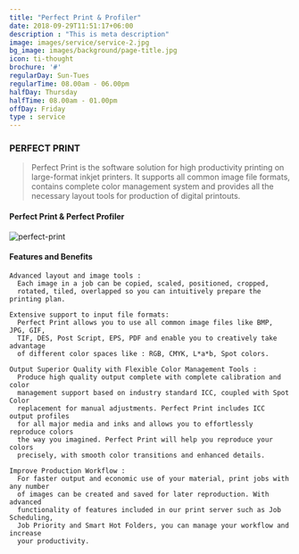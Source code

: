 ```yaml
---
title: "Perfect Print & Profiler"
date: 2018-09-29T11:51:17+06:00
description : "This is meta description"
image: images/service/service-2.jpg
bg_image: images/background/page-title.jpg
icon: ti-thought
brochure: '#'
regularDay: Sun-Tues
regularTime: 08.00am - 06.00pm
halfDay: Thursday
halfTime: 08.00am - 01.00pm
offDay: Friday
type : service
---
```


### PERFECT PRINT

> Perfect Print is the software solution for high productivity printing on large-format inkjet printers. It supports all common image file formats, contains complete color management system and provides all the necessary layout tools for production of digital printouts.


#### Perfect Print & Perfect Profiler

![perfect-print](/images/stairs-cad-cam/PPrint2.jpg)

#### Features and Benefits

    Advanced layout and image tools :
      Each image in a job can be copied, scaled, positioned, cropped, 
      rotated, tiled, overlapped so you can intuitively prepare the printing plan.
    
    Extensive support to input file formats:
      Perfect Print allows you to use all common image files like BMP, JPG, GIF, 
      TIF, DES, Post Script, EPS, PDF and enable you to creatively take advantage 
      of different color spaces like : RGB, CMYK, L*a*b, Spot colors.

    Output Superior Quality with Flexible Color Management Tools :
      Produce high quality output complete with complete calibration and color 
      management support based on industry standard ICC, coupled with Spot Color 
      replacement for manual adjustments. Perfect Print includes ICC output profiles 
      for all major media and inks and allows you to effortlessly reproduce colors 
      the way you imagined. Perfect Print will help you reproduce your colors 
      precisely, with smooth color transitions and enhanced details.
    
    Improve Production Workflow :
      For faster output and economic use of your material, print jobs with any number 
      of images can be created and saved for later reproduction. With advanced 
      functionality of features included in our print server such as Job Scheduling, 
      Job Priority and Smart Hot Folders, you can manage your workflow and increase 
      your productivity.
